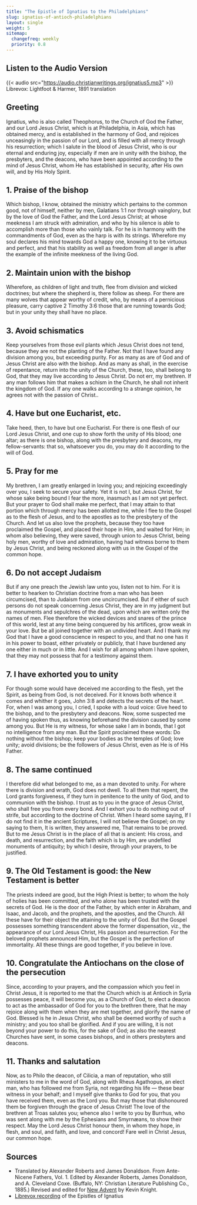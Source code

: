 ```yaml
---
title: "The Epistle of Ignatius to the Philadelphians"
slug: ignatius-of-antioch-philadelphians
layout: single
weight: 5
sitemap:
  changefreq: weekly
  priority: 0.8
---
```


## Listen to the Audio Version
{{< audio src="https://audio.christianwritings.org/ignatius5.mp3" >}}
Librevox: Lightfoot & Harmer, 1891 translation

## Greeting
Ignatius, who is also called Theophorus, to the Church of God the Father, and our Lord Jesus Christ, which is at Philadelphia, in Asia, which has obtained mercy, and is established in the harmony of God, and rejoices unceasingly in the passion of our Lord, and is filled with all mercy through his resurrection; which I salute in the blood of Jesus Christ, who is our eternal and enduring joy, especially if men are in unity with the bishop, the presbyters, and the deacons, who have been appointed according to the mind of Jesus Christ, whom He has established in security, after His own will, and by His Holy Spirit.

## 1. Praise of the bishop

Which bishop, I know, obtained the ministry which pertains to the common good, not of himself, neither by men, Galatians 1:1 nor through vainglory, but by the love of God the Father, and the Lord Jesus Christ; at whose meekness I am struck with admiration, and who by his silence is able to accomplish more than those who vainly talk. For he is in harmony with the commandments of God, even as the harp is with its strings. Wherefore my soul declares his mind towards God a happy one, knowing it to be virtuous and perfect, and that his stability as well as freedom from all anger is after the example of the infinite meekness of the living God.

## 2. Maintain union with the bishop
Wherefore, as children of light and truth, flee from division and wicked doctrines; but where the shepherd is, there follow as sheep. For there are many wolves that appear worthy of credit, who, by means of a pernicious pleasure, carry captive 2 Timothy 3:6 those that are running towards God; but in your unity they shall have no place.

## 3. Avoid schismatics
Keep yourselves from those evil plants which Jesus Christ does not tend, because they are not the planting of the Father. Not that I have found any division among you, but exceeding purity. For as many as are of God and of Jesus Christ are also with the bishop. And as many as shall, in the exercise of repentance, return into the unity of the Church, these, too, shall belong to God, that they may live according to Jesus Christ. Do not err, my brethren. If any man follows him that makes a schism in the Church, he shall not inherit the kingdom of God. If any one walks according to a strange opinion, he agrees not with the passion of Christ..

## 4. Have but one Eucharist, etc.
Take heed, then, to have but one Eucharist. For there is one flesh of our Lord Jesus Christ, and one cup to show forth  the unity of His blood; one altar; as there is one bishop, along with the presbytery and deacons, my fellow-servants: that so, whatsoever you do, you may do it according to the will of God.

## 5. Pray for me

My brethren, I am greatly enlarged in loving you; and rejoicing exceedingly over you, I seek to secure your safety. Yet it is not I, but Jesus Christ, for whose sake being bound I fear the more, inasmuch as I am not yet perfect. But your prayer to God shall make me perfect, that I may attain to that portion which through mercy has been allotted me, while I flee to the Gospel as to the flesh of Jesus, and to the apostles as to the presbytery of the Church. And let us also love the prophets, because they too have proclaimed the Gospel, and placed their hope in Him, and waited for Him; in whom also believing, they were saved, through union to Jesus Christ, being holy men, worthy of love and admiration, having had witness borne to them by Jesus Christ, and being reckoned along with us in the Gospel of the common hope.

## 6. Do not accept Judaism
But if any one preach the Jewish law unto you, listen not to him. For it is better to hearken to Christian doctrine from a man who has been circumcised, than to Judaism from one uncircumcised. But if either of such persons do not speak concerning Jesus Christ, they are in my judgment but as monuments and sepulchres of the dead, upon which are written only the names of men. Flee therefore the wicked devices and snares of the prince of this world, lest at any time being conquered by his artifices, grow weak in your love. But be all joined together with an undivided heart. And I thank my God that I have a good conscience in respect to you, and that no one has it in his power to boast, either privately or publicly, that I have burdened any one either in much or in little. And I wish for all among whom I have spoken, that they may not possess that for a testimony against them.

## 7. I have exhorted you to unity
For though some would have deceived me according to the flesh, yet the Spirit, as being from God, is not deceived. For it knows both whence it comes and whither it goes, John 3:8 and detects the secrets of the heart. For, when I was among you, I cried, I spoke with a loud voice: Give heed to the bishop, and to the presbytery and deacons. Now, some suspected me of having spoken thus, as knowing beforehand the division caused by some among you. But He is my witness, for whose sake I am in bonds, that I got no intelligence from any man. But the Spirit proclaimed these words: Do nothing without the bishop; keep your bodies as the temples of God; love unity; avoid divisions; be the followers of Jesus Christ, even as He is of His Father.

## 8. The same continued
I therefore did what belonged to me, as a man devoted to unity. For where there is division and wrath, God does not dwell. To all them that repent, the Lord grants forgiveness, if they turn in penitence to the unity of God, and to communion with the bishop. I trust as to you in the grace of Jesus Christ, who shall free you from every bond. And I exhort you to do nothing out of strife, but according to the doctrine of Christ. When I heard some saying, If I do not find it in the ancient Scriptures, I will not believe the Gospel; on my saying to them, It is written, they answered me, That remains to be proved. But to me Jesus Christ is in the place of all that is ancient: His cross, and death, and resurrection, and the faith which is by Him, are undefiled monuments of antiquity; by which I desire, through your prayers, to be justified.

## 9. The Old Testament is good: the New Testament is better


The priests indeed are good, but the High Priest is better; to whom the holy of holies has been committed, and who alone has been trusted with the secrets of God. He is the door of the Father, by which enter in Abraham, and Isaac, and Jacob, and the prophets, and the apostles, and the Church. All these have for their object the attaining to the unity of God. But the Gospel possesses something transcendent above the former dispensation, viz., the appearance of our Lord Jesus Christ, His passion and resurrection. For the beloved prophets announced Him, but the Gospel is the perfection of immortality. All these things are good together, if you believe in love.

## 10. Congratulate the Antiochans on the close of the persecution
Since, according to your prayers, and the compassion which you feel in Christ Jesus, it is reported to me that the Church which is at Antioch in Syria possesses peace, it will become you, as a Church of God, to elect a deacon to act as the ambassador of God for you to the brethren there, that he may rejoice along with them when they are met together, and glorify the name of God. Blessed is he in Jesus Christ, who shall be deemed worthy of such a ministry; and you too shall be glorified. And if you are willing, it is not beyond your power to do this, for the sake of God; as also the nearest Churches have sent, in some cases bishops, and in others presbyters and deacons.

## 11. Thanks and salutation
Now, as to Philo the deacon, of Cilicia, a man of reputation, who still ministers to me in the word of God, along with Rheus Agathopus, an elect man, who has followed me from Syria, not regarding his life — these bear witness in your behalf; and I myself give thanks to God for you, that you have received them, even as the Lord you. But may those that dishonoured them be forgiven through the grace of Jesus Christ! The love of the brethren at Troas salutes you; whence also I write to you by Burrhus, who was sent along with me by the Ephesians and Smyrnæans, to show their respect. May the Lord Jesus Christ honour them, in whom they hope, in flesh, and soul, and faith, and love, and concord! Fare well in Christ Jesus, our common hope.


## Sources
- Translated by Alexander Roberts and James Donaldson. From Ante-Nicene Fathers, Vol. 1. Edited by Alexander Roberts, James Donaldson, and A. Cleveland Coxe. (Buffalo, NY: Christian Literature Publishing Co., 1885.) Revised and edited for [New Advent](http://www.newadvent.org/) by Kevin Knight.
- [Librevox recording](https://librivox.org/epistles-of-ignatius-by-st-ignatius-of-antioch/) of the Epistles of Ignatius